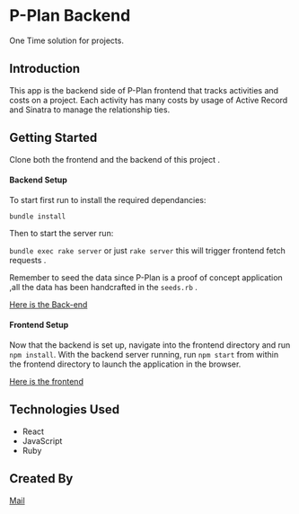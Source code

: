 # P-Plan Backend
One Time solution for projects.
## Introduction

This app is the backend side of P-Plan frontend that tracks activities and costs on a project.
Each activity has many costs by usage of  Active Record and Sinatra to manage the relationship ties.

## Getting Started

Clone both the frontend and the backend of this project .
#### Backend Setup

To start first run to install the required dependancies:

`bundle install`

Then to start the server run:

 `bundle exec rake server` or just `rake server` this will trigger frontend fetch requests .

Remember to seed the data since P-Plan is a proof of concept application ,all the data has been handcrafted in the `seeds.rb` .

[Here is the Back-end](https://github.com/Shai9/phase-3-sinatra-react-project.git "Back-End")

#### Frontend Setup
 
Now that the backend is set up, navigate into the frontend directory and run `npm install`. With the backend server running, run `npm start` from within the frontend directory to launch the application in the browser.

[Here is the frontend](https://github.com/Shai9/P.Planner/tree/main/p-plan2-frontend "Front-End")

## Technologies Used
- React
- JavaScript
- Ruby

## Created By

[Mail](calmusdennis254@gmail.com)







